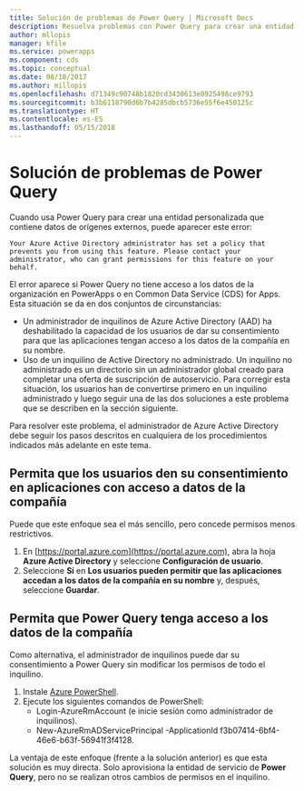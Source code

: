 ```yaml
---
title: Solución de problemas de Power Query | Microsoft Docs
description: Resuelva problemas con Power Query para crear una entidad personalizada en Common Data Service (CDS) for Apps.
author: mllopis
manager: kfile
ms.service: powerapps
ms.component: cds
ms.topic: conceptual
ms.date: 08/18/2017
ms.author: millopis
ms.openlocfilehash: d71349c90748b1820cd3430613e0925498ce9793
ms.sourcegitcommit: b3b6118790d6b7b4285dbcb5736e55f6e450125c
ms.translationtype: HT
ms.contentlocale: es-ES
ms.lasthandoff: 05/15/2018
---
```

# <a name="troubleshooting-power-query"></a>Solución de problemas de Power Query
Cuando usa Power Query para crear una entidad personalizada que contiene datos de orígenes externos, puede aparecer este error:

`Your Azure Active Directory administrator has set a policy that prevents you from using this feature. Please contact your administrator, who can grant permissions for this feature on your behalf.`

El error aparece si Power Query no tiene acceso a los datos de la organización en PowerApps o en Common Data Service (CDS) for Apps. Esta situación se da en dos conjuntos de circunstancias:

* Un administrador de inquilinos de Azure Active Directory (AAD) ha deshabilitado la capacidad de los usuarios de dar su consentimiento para que las aplicaciones tengan acceso a los datos de la compañía en su nombre.
* Uso de un inquilino de Active Directory no administrado. Un inquilino no administrado es un directorio sin un administrador global creado para completar una oferta de suscripción de autoservicio. Para corregir esta situación, los usuarios han de convertirse primero en un inquilino administrado y luego seguir una de las dos soluciones a este problema que se describen en la sección siguiente.

Para resolver este problema, el administrador de Azure Active Directory debe seguir los pasos descritos en cualquiera de los procedimientos indicados más adelante en este tema.

## <a name="allow-users-to-consent-to-apps-that-access-company-data"></a>Permita que los usuarios den su consentimiento en aplicaciones con acceso a datos de la compañía
Puede que este enfoque sea el más sencillo, pero concede permisos menos restrictivos.

1. En [https://portal.azure.com](https://portal.azure.com), abra la hoja **Azure Active Directory** y seleccione **Configuración de usuario**.
2. Seleccione **Sí** en **Los usuarios pueden permitir que las aplicaciones accedan a los datos de la compañía en su nombre**  y, después, seleccione **Guardar**.

## <a name="allow-power-query-to-access-company-data"></a>Permita que Power Query tenga acceso a los datos de la compañía
Como alternativa, el administrador de inquilinos puede dar su consentimiento a Power Query sin modificar los permisos de todo el inquilino.

1. Instale [Azure PowerShell](https://docs.microsoft.com/powershell/azure/install-azurerm-ps).
2. Ejecute los siguientes comandos de PowerShell:
   * Login-AzureRmAccount (e inicie sesión como administrador de inquilinos).
   * New-AzureRmADServicePrincipal -ApplicationId f3b07414-6bf4-46e6-b63f-56941f3f4128.

La ventaja de este enfoque (frente a la solución anterior) es que esta solución es muy directa. Solo aprovisiona la entidad de servicio de **Power Query**, pero no se realizan otros cambios de permisos en el inquilino.


